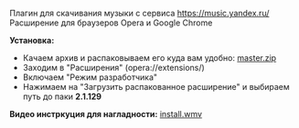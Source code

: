 Плагин для скачивания музыки с сервиса https://music.yandex.ru/
Расширение для браузеров Opera и Google Chrome 


**Установка:**
* Качаем архив и распаковываем его куда вам удобно: [master.zip](https://github.com/vectorserver/yandex_music_fisher_mod/archive/master.zip)
* Заходим в "Расширения" (opera://extensions/)
* Включаем "Режим разработчика"
* Нажимаем на "Загрузить распакованное расширение" и выбираем путь до паки **2.1.129**
  
**Видео инстркуция для нагладности:** [install.wmv](https://github.com/vectorserver/yandex_music_fisher_mod/raw/master/install.wmv)

